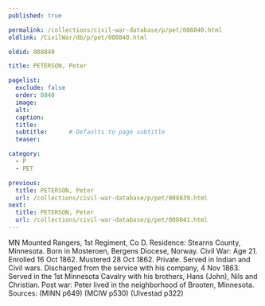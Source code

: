 ```yaml
---
published: true

permalink: /collections/civil-war-database/p/pet/008840.html
oldlink: /CivilWar/db/p/pet/008840.html

oldid: 008840

title: PETERSON, Peter

pagelist:
  exclude: false
  order: 8840
  image: 
  alt:
  caption:
  title:
  subtitle:      # Defaults to page subtitle
  teaser:

category: 
  - P 
  - PET

previous:
  title: PETERSON, Peter
  url: /collections/civil-war-database/p/pet/008839.html  
next:
  title: PETERSON, Peter
  url: /collections/civil-war-database/p/pet/008841.html   
---
```

MN Mounted Rangers, 1st Regiment, Co D. Residence: Stearns County, Minnesota. Born in Mosteroen, Bergens Diocese, Norway. Civil War: Age 21. Enrolled 16 Oct 1862. Mustered 28 Oct 1862. Private. Served in Indian and Civil wars. Discharged from the service with his company, 4 Nov 1863. Served in the 1st Minnesota Cavalry with his brothers, Hans (John), Nils and Christian. Post war: Peter lived in the neighborhood of Brooten, Minnesota. Sources: (MINN p649) (MCIW p530) (Ulvestad p322)